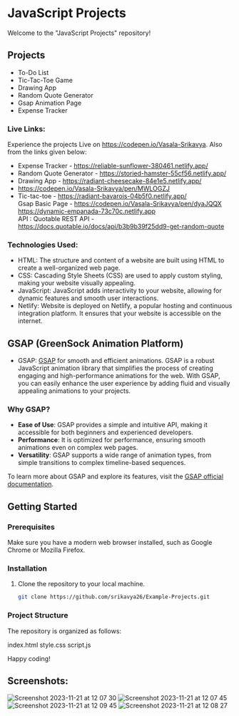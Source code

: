 # JavaScript Projects
Welcome to the "JavaScript Projects" repository! 

## Projects
- To-Do List
- Tic-Tac-Toe Game
- Drawing App
- Random Quote Generator
- Gsap Animation Page
- Expense Tracker
  
### Live Links:
Experience the projects Live on https://codepen.io/Vasala-Srikavya. Also from the links given below:

- Expense Tracker - https://reliable-sunflower-380461.netlify.app/<br>
- Random Quote Generator - https://storied-hamster-55cf56.netlify.app/<br>
- Drawing App - https://radiant-cheesecake-84e1e5.netlify.app/<br>
- https://codepen.io/Vasala-Srikavya/pen/MWLOGZJ<br>
- Tic-tac-toe - https://radiant-bavarois-04b5f0.netlify.app/<br>
Gsap Basic Page - https://codepen.io/Vasala-Srikavya/pen/dyaJQQX <br>
https://dynamic-empanada-73c70c.netlify.app<br>
API : Quotable REST API - https://docs.quotable.io/docs/api/b3b9b39f25dd9-get-random-quote

### Technologies Used: 
- HTML: The structure and content of a website are built using HTML to create a well-organized web page.
- CSS: Cascading Style Sheets (CSS) are used to apply custom styling, making your website visually appealing.
- JavaScript: JavaScript adds interactivity to your website, allowing for dynamic features and smooth user interactions.
- Netlify: Website is deployed on Netlify, a popular hosting and continuous integration platform. It ensures that your website is accessible on the internet.
## GSAP (GreenSock Animation Platform)
 - GSAP: [GSAP](https://greensock.com/gsap/) for smooth and efficient animations. GSAP is a robust JavaScript animation library that simplifies the process of creating engaging and high-performance animations for the web. With GSAP, you can easily enhance the user experience by adding fluid and visually appealing animations to your projects.

### Why GSAP?
- **Ease of Use**: GSAP provides a simple and intuitive API, making it accessible for both beginners and experienced developers.
- **Performance**: It is optimized for performance, ensuring smooth animations even on complex web pages.
- **Versatility**: GSAP supports a wide range of animation types, from simple transitions to complex timeline-based sequences.

To learn more about GSAP and explore its features, visit the [GSAP official documentation](https://greensock.com/docs/).

## Getting Started

### Prerequisites
Make sure you have a modern web browser installed, such as Google Chrome or Mozilla Firefox.

### Installation
1. Clone the repository to your local machine.
   ```bash
   git clone https://github.com/srikavya26/Example-Projects.git

### Project Structure
The repository is organized as follows:

index.html
style.css
script.js

Happy coding!



## Screenshots: 
![Screenshot 2023-11-21 at 12 07 30](https://github.com/srikavya26/Example-Projects/assets/95865936/e72a33e4-2399-458a-a05e-87057b379a53)
![Screenshot 2023-11-21 at 12 07 45](https://github.com/srikavya26/Example-Projects/assets/95865936/fdcfcacb-9a23-4ccc-b628-0a525f9eb54a)
![Screenshot 2023-11-21 at 12 09 45](https://github.com/srikavya26/Example-Projects/assets/95865936/e1056b7e-0b7f-4689-bac8-24f929962125)
![Screenshot 2023-11-21 at 12 08 27](https://github.com/srikavya26/Example-Projects/assets/95865936/a7e0372e-b9f3-4517-b952-f3e09e63ce69)




